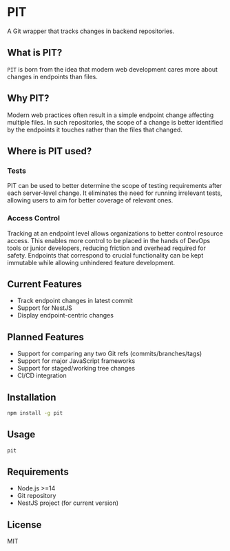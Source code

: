 # PIT

A Git wrapper that tracks changes in backend repositories.

## What is PIT?

`PIT` is born from the idea that modern web development cares more about changes in endpoints than files. 

## Why PIT?

Modern web practices often result in a simple endpoint change affecting multiple files. In such repositories, the scope of a change is better identified by the endpoints it touches rather than the files that changed.

## Where is PIT used?

### Tests
PIT can be used to better determine the scope of testing requirements after each server-level change. It eliminates the need for running irrelevant tests, allowing users to aim for better coverage of relevant ones.

### Access Control
Tracking at an endpoint level allows organizations to better control resource access. This enables more control to be placed in the hands of DevOps tools or junior developers, reducing friction and overhead required for safety. Endpoints that correspond to crucial functionality can be kept immutable while allowing unhindered feature development.

## Current Features

- Track endpoint changes in latest commit
- Support for NestJS
- Display endpoint-centric changes

## Planned Features

- Support for comparing any two Git refs (commits/branches/tags)
- Support for major JavaScript frameworks
- Support for staged/working tree changes
- CI/CD integration

## Installation

```bash
npm install -g pit
```

## Usage

```bash
pit
```

## Requirements

- Node.js >=14
- Git repository
- NestJS project (for current version)

## License

MIT
